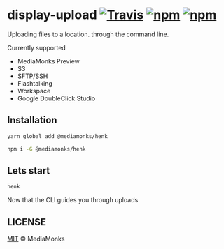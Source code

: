 # display-upload [![Travis](https://img.shields.io/travis/mediamonks/henk.svg)](https://travis-ci.org/mediamonks/richmedia-temple-server) [![npm](https://img.shields.io/npm/v/@mediamonks/henk.svg)](https://www.npmjs.com/package/@mediamonks/henk) [![npm](https://img.shields.io/npm/dm/@mediamonks/henk.svg)](https://www.npmjs.com/package/@mediamonks/richmedia-temple-server)

Uploading files to a location. through the command line.

Currently supported

* MediaMonks Preview
* S3
* SFTP/SSH
* Flashtalking
* Workspace
* Google DoubleClick Studio


## Installation
```sh
yarn global add @mediamonks/henk
```

```sh
npm i -G @mediamonks/henk
```

## Lets start
```sh
henk
```
Now that the CLI guides you through uploads


## LICENSE

[MIT](./LICENSE) © MediaMonks
